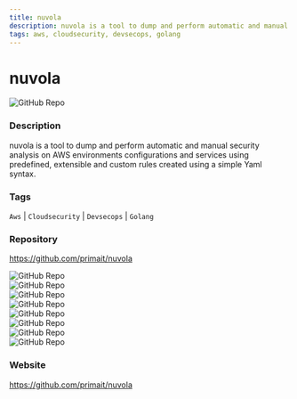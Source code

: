 ```yaml
---
title: nuvola
description: nuvola is a tool to dump and perform automatic and manual security analysis on AWS environments configurations and services using predefined, extensible and custom rules created using a simple Yaml syntax.
tags: aws, cloudsecurity, devsecops, golang
---
```

        

# nuvola

![GitHub Repo](https://img.shields.io/static/v1?label=category&message=opensource&color=green)

### Description

nuvola is a tool to dump and perform automatic and manual security analysis on AWS environments configurations and services using predefined, extensible and custom rules created using a simple Yaml syntax.

### Tags

`Aws` | `Cloudsecurity` | `Devsecops` | `Golang`

### Repository

https://github.com/primait/nuvola

![GitHub Repo](https://img.shields.io/github/stars/primait/nuvola?style=social)<br />![GitHub Repo](https://img.shields.io/github/forks/primait/nuvola?style=social)<br />![GitHub Repo](https://img.shields.io/github/v/tag/primait/nuvola?style=social)<br />![GitHub Repo](https://img.shields.io/github/contributors/primait/nuvola)<br />![GitHub Repo](https://img.shields.io/github/issues-pr/primait/nuvola)<br />![GitHub Repo](https://img.shields.io/github/issues/primait/nuvola)<br />![GitHub Repo](https://img.shields.io/github/license/primait/nuvola)<br />![GitHub Repo](https://img.shields.io/github/last-commit/primait/nuvola)<br />

### Website

https://github.com/primait/nuvola